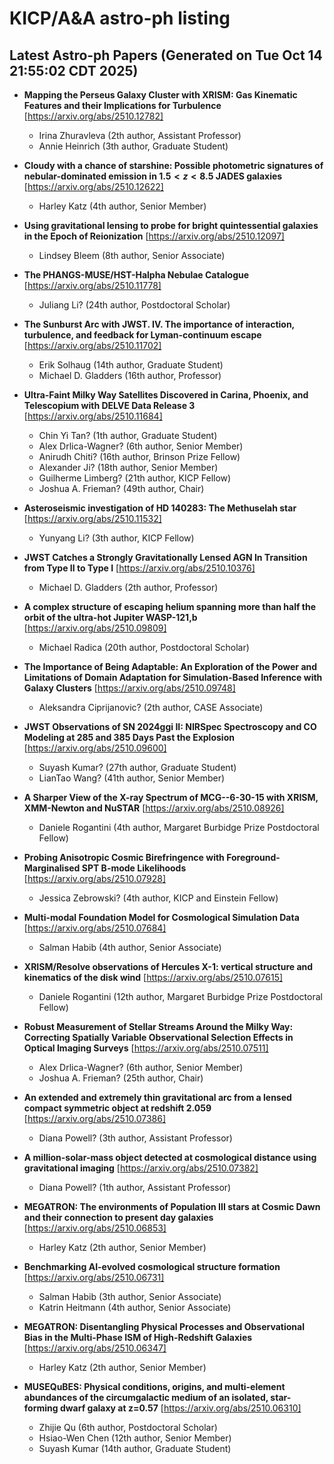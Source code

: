 # KICP/A&A astro-ph listing

## Latest Astro-ph Papers (Generated on Tue Oct 14 21:55:02 CDT 2025)

- **Mapping the Perseus Galaxy Cluster with XRISM: Gas Kinematic Features and their Implications for Turbulence**
[https://arxiv.org/abs/2510.12782]
  + Irina Zhuravleva (2th author, Assistant Professor)
  + Annie Heinrich (3th author, Graduate Student)

- **Cloudy with a chance of starshine: Possible photometric signatures of nebular-dominated emission in $1.5 < z < 8.5$ JADES galaxies**
[https://arxiv.org/abs/2510.12622]
  + Harley Katz (4th author, Senior Member)

- **Using gravitational lensing to probe for bright quintessential galaxies in the Epoch of Reionization**
[https://arxiv.org/abs/2510.12097]
  + Lindsey Bleem (8th author, Senior Associate)

- **The PHANGS-MUSE/HST-Halpha Nebulae Catalogue**
[https://arxiv.org/abs/2510.11778]
  + Juliang Li? (24th author, Postdoctoral Scholar)

- **The Sunburst Arc with JWST. IV. The importance of interaction, turbulence, and feedback for Lyman-continuum escape**
[https://arxiv.org/abs/2510.11702]
  + Erik Solhaug (14th author, Graduate Student)
  + Michael D. Gladders (16th author, Professor)

- **Ultra-Faint Milky Way Satellites Discovered in Carina, Phoenix, and Telescopium with DELVE Data Release 3**
[https://arxiv.org/abs/2510.11684]
  + Chin Yi Tan? (1th author, Graduate Student)
  + Alex Drlica-Wagner? (6th author, Senior Member)
  + Anirudh Chiti? (16th author, Brinson Prize Fellow)
  + Alexander Ji? (18th author, Senior Member)
  + Guilherme Limberg? (21th author, KICP Fellow)
  + Joshua A. Frieman? (49th author, Chair)

- **Asteroseismic investigation of HD 140283: The Methuselah star**
[https://arxiv.org/abs/2510.11532]
  + Yunyang Li? (3th author, KICP Fellow)

- **JWST Catches a Strongly Gravitationally Lensed AGN In Transition from Type II to Type I**
[https://arxiv.org/abs/2510.10376]
  + Michael D. Gladders (2th author, Professor)

- **A complex structure of escaping helium spanning more than half the orbit of the ultra-hot Jupiter WASP-121\,b**
[https://arxiv.org/abs/2510.09809]
  + Michael Radica (20th author, Postdoctoral Scholar)

- **The Importance of Being Adaptable: An Exploration of the Power and Limitations of Domain Adaptation for Simulation-Based Inference with Galaxy Clusters**
[https://arxiv.org/abs/2510.09748]
  + Aleksandra  Ciprijanovic? (2th author, CASE Associate)

- **JWST Observations of SN 2024ggi II: NIRSpec Spectroscopy and CO Modeling at 285 and 385 Days Past the Explosion**
[https://arxiv.org/abs/2510.09600]
  + Suyash Kumar? (27th author, Graduate Student)
  + LianTao Wang? (41th author, Senior Member)

- **A Sharper View of the X-ray Spectrum of MCG--6-30-15 with XRISM, XMM-Newton and NuSTAR**
[https://arxiv.org/abs/2510.08926]
  + Daniele Rogantini (4th author, Margaret Burbidge Prize Postdoctoral Fellow)

- **Probing Anisotropic Cosmic Birefringence with Foreground-Marginalised SPT B-mode Likelihoods**
[https://arxiv.org/abs/2510.07928]
  + Jessica Zebrowski? (4th author, KICP and Einstein Fellow)

- **Multi-modal Foundation Model for Cosmological Simulation Data**
[https://arxiv.org/abs/2510.07684]
  + Salman Habib (4th author, Senior Associate)

- **XRISM/Resolve observations of Hercules X-1: vertical structure and kinematics of the disk wind**
[https://arxiv.org/abs/2510.07615]
  + Daniele Rogantini (12th author, Margaret Burbidge Prize Postdoctoral Fellow)

- **Robust Measurement of Stellar Streams Around the Milky Way: Correcting Spatially Variable Observational Selection Effects in Optical Imaging Surveys**
[https://arxiv.org/abs/2510.07511]
  + Alex Drlica-Wagner? (6th author, Senior Member)
  + Joshua A. Frieman? (25th author, Chair)

- **An extended and extremely thin gravitational arc from a lensed compact symmetric object at redshift 2.059**
[https://arxiv.org/abs/2510.07386]
  + Diana Powell? (3th author, Assistant Professor)

- **A million-solar-mass object detected at cosmological distance using gravitational imaging**
[https://arxiv.org/abs/2510.07382]
  + Diana Powell? (1th author, Assistant Professor)

- **MEGATRON: The environments of Population III stars at Cosmic Dawn and their connection to present day galaxies**
[https://arxiv.org/abs/2510.06853]
  + Harley Katz (2th author, Senior Member)

- **Benchmarking AI-evolved cosmological structure formation**
[https://arxiv.org/abs/2510.06731]
  + Salman Habib (3th author, Senior Associate)
  + Katrin Heitmann (4th author, Senior Associate)

- **MEGATRON: Disentangling Physical Processes and Observational Bias in the Multi-Phase ISM of High-Redshift Galaxies**
[https://arxiv.org/abs/2510.06347]
  + Harley Katz (2th author, Senior Member)

- **MUSEQuBES: Physical conditions, origins, and multi-element abundances of the circumgalactic medium of an isolated, star-forming dwarf galaxy at z=0.57**
[https://arxiv.org/abs/2510.06310]
  + Zhijie Qu (6th author, Postdoctoral Scholar)
  + Hsiao-Wen Chen (12th author, Senior Member)
  + Suyash Kumar (14th author, Graduate Student)

